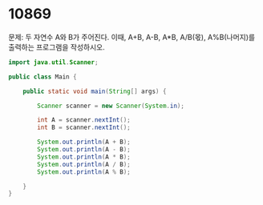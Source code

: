 # 10869

문제: 두 자연수 A와 B가 주어진다. 이때, A+B, A-B, A*B, A/B(몫), A%B(나머지)를 출력하는 프로그램을 작성하시오.

```java
import java.util.Scanner;

public class Main {

    public static void main(String[] args) {

        Scanner scanner = new Scanner(System.in);

        int A = scanner.nextInt();
        int B = scanner.nextInt();

        System.out.println(A + B);
        System.out.println(A - B);
        System.out.println(A * B);
        System.out.println(A / B);
        System.out.println(A % B);

    }
}
```